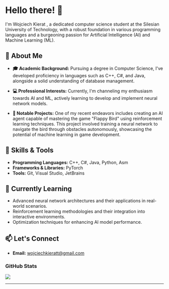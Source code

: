 # **Hello there! 👋**  

I'm Wojciech Kierat , a dedicated computer science student at the Silesian University of Technology, with a robust foundation in various programming languages and a burgeoning passion for Artificial Intelligence (AI) and Machine Learning (ML).

## 🚀 About Me

- **🎓 Academic Background:** Pursuing a degree in Computer Science, I've developed proficiency in languages such as C++, C#, and Java, alongside a solid understanding of database management.

- **💻 Professional Interests:** Currently, I'm channeling my enthusiasm towards AI and ML, actively learning to develop and implement neural network models.

- **🧠 Notable Projects:** One of my recent endeavors includes creating an AI agent capable of mastering the game "Flappy Bird" using reinforcement learning techniques. This project involved training a neural network to navigate the bird through obstacles autonomously, showcasing the potential of machine learning in game development.

## 🔧 Skills & Tools

- **Programming Languages:** C++, C#, Java, Python, Asm
- **Frameworks & Libraries:** PyTorch 
- **Tools:** Git, Visual Studio, JetBrains

## 🌱 Currently Learning

- Advanced neural network architectures and their applications in real-world scenarios.
- Reinforcement learning methodologies and their integration into interactive environments.
- Optimization techniques for enhancing AI model performance.

## 📫 Let's Connect

- **Email:** [wojciechkieratt@gmail.com](mailto:wojciechkieratt@gmail.com)


### GitHub Stats

<a href="#">
<img align="center" src="https://github-readme-stats.vercel.app/api/top-langs/?username=KieratW&theme=dark&hide_langs_below=1" />
</a>

---

